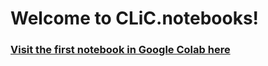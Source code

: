 # Welcome to CLiC.notebooks!

### [Visit the first notebook in Google Colab here](https://colab.research.google.com/github/Clinical-Informatics-Interest-Group/CLiC.notebooks/blob/main/notebooks/uci_diabetes_data.ipynb#scrollTo=DkFl9upeZHgs)
